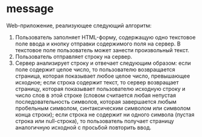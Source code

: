 # message
 Web-приложение, реализующее следующий алгоритм:
1.	Пользователь заполняет HTML-форму, содержащую одно текстовое поле ввода и кнопку отправки содержимого поля на сервер. В текстовое поле пользователь может занести произвольный текст.
2.	Пользователь отправляет строку на сервер.
3.	Сервер анализирует строку и отвечает следующим образом:
если поле содержит целое число, то пользователю возвращается страница, которая показывает любое целое число, превышающее исходное;
если строка содержит текст, то сервер возвращает страницу, которая показывает пользователю исходную строку и число слов в этой строке (словом считается любая непустая последовательность символов, которая завершается любым пробельным символом, синтаксическим символом или символом конца строки);
если строка не содержит ни одного символа (пустая строка или null-строка), то пользователь получает страницу аналогичную исходной с просьбой повторить ввод.
